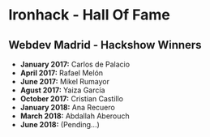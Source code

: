 # Ironhack - Hall Of Fame

## Webdev Madrid - Hackshow Winners
* **January 2017:** Carlos de Palacio
* **April 2017:** Rafael Melón
* **June 2017:** Mikel Rumayor
* **Agust 2017:** Yaiza García
* **October 2017:** Cristian Castillo
* **January 2018:** Ana Recuero
* **March 2018:** Abdallah Aberouch
* **June 2018:** (Pending...)


 
  
  
